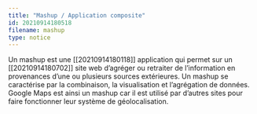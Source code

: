 ```yaml
---
title: "Mashup / Application composite"
id: 20210914180518
filename: mashup
type: notice
---
```


Un mashup est une [[20210914180118]] application qui permet sur un [[20210914180702]] site web d’agréger ou retraiter de l’information en provenances d’une ou plusieurs sources extérieures. Un mashup se caractérise par la combinaison, la visualisation et l’agrégation de données. Google Maps est ainsi un mashup car il est utilisé par d’autres sites pour faire fonctionner leur système de géolocalisation.

